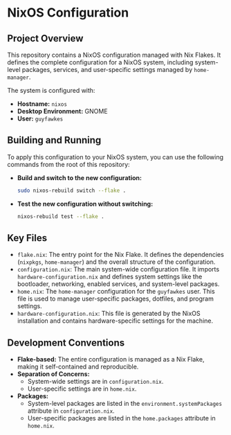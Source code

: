 # NixOS Configuration

## Project Overview

This repository contains a NixOS configuration managed with Nix Flakes. It defines the complete configuration for a NixOS system, including system-level packages, services, and user-specific settings managed by `home-manager`.

The system is configured with:
*   **Hostname:** `nixos`
*   **Desktop Environment:** GNOME
*   **User:** `guyfawkes`

## Building and Running

To apply this configuration to your NixOS system, you can use the following commands from the root of this repository:

*   **Build and switch to the new configuration:**
    ```bash
    sudo nixos-rebuild switch --flake .
    ```

*   **Test the new configuration without switching:**
    ```bash
    nixos-rebuild test --flake .
    ```

## Key Files

*   `flake.nix`: The entry point for the Nix Flake. It defines the dependencies (`nixpkgs`, `home-manager`) and the overall structure of the configuration.
*   `configuration.nix`: The main system-wide configuration file. It imports `hardware-configuration.nix` and defines system settings like the bootloader, networking, enabled services, and system-level packages.
*   `home.nix`: The `home-manager` configuration for the `guyfawkes` user. This file is used to manage user-specific packages, dotfiles, and program settings.
*   `hardware-configuration.nix`: This file is generated by the NixOS installation and contains hardware-specific settings for the machine.

## Development Conventions

*   **Flake-based:** The entire configuration is managed as a Nix Flake, making it self-contained and reproducible.
*   **Separation of Concerns:**
    *   System-wide settings are in `configuration.nix`.
    *   User-specific settings are in `home.nix`.
*   **Packages:**
    *   System-level packages are listed in the `environment.systemPackages` attribute in `configuration.nix`.
    *   User-specific packages are listed in the `home.packages` attribute in `home.nix`.
